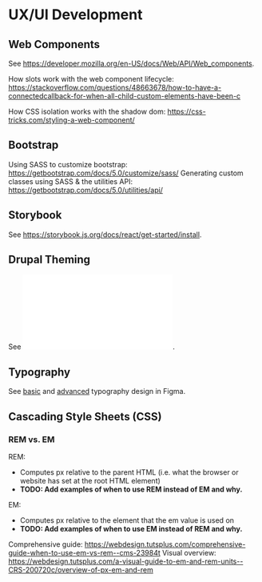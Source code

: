 # UX/UI Development

## Web Components

See https://developer.mozilla.org/en-US/docs/Web/API/Web_components.

How slots work with the web component lifecycle: https://stackoverflow.com/questions/48663678/how-to-have-a-connectedcallback-for-when-all-child-custom-elements-have-been-c

How CSS isolation works with the shadow dom: https://css-tricks.com/styling-a-web-component/

## Bootstrap

Using SASS to customize bootstrap: https://getbootstrap.com/docs/5.0/customize/sass/
Generating custom classes using SASS & the utilities API: https://getbootstrap.com/docs/5.0/utilities/api/

## Storybook

See https://storybook.js.org/docs/react/get-started/install.

## Drupal Theming

See ![Drupal: Themes](./drupal.md#themes).

## Typography

See [basic](https://webdesign.tutsplus.com/web-typography-basics-in-figma--CRS-200982c) and [advanced](https://webdesign.tutsplus.com/advanced-typography-design-in-figma--CRS-200991c/adjusting-font-sizes) typography design in Figma.

## Cascading Style Sheets (CSS)


### REM vs. EM

REM:
* Computes px relative to the parent HTML (i.e. what the browser or website has set at the root HTML element)
* **TODO: Add examples of when to use REM instead of EM and why.**

EM:
* Computes px relative to the element that the em value is used on
* **TODO: Add examples of when to use EM instead of REM and why.**

Comprehensive guide: https://webdesign.tutsplus.com/comprehensive-guide-when-to-use-em-vs-rem--cms-23984t
Visual overview: https://webdesign.tutsplus.com/a-visual-guide-to-em-and-rem-units--CRS-200720c/overview-of-px-em-and-rem